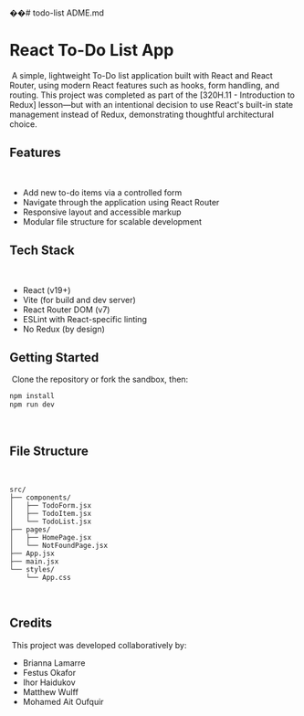 ��#   t o d o - l i s t 
 
ADME.md
 
# React To-Do List App
​
A simple, lightweight To-Do list application built with React and React Router, using modern React features such as hooks, form handling, and routing. This project was completed as part of the [320H.11 - Introduction to Redux] lesson—but with an intentional decision to use React's built-in state management instead of Redux, demonstrating thoughtful architectural choice.
​
## Features
​
- Add new to-do items via a controlled form
- Navigate through the application using React Router
- Responsive layout and accessible markup
- Modular file structure for scalable development
​
## Tech Stack
​
- React (v19+)
- Vite (for build and dev server)
- React Router DOM (v7)
- ESLint with React-specific linting
- No Redux (by design)
​
## Getting Started
​
Clone the repository or fork the sandbox, then:
​
```bash
npm install
npm run dev
```
​
## File Structure
​
```
src/
├── components/
│   ├── TodoForm.jsx
│   ├── TodoItem.jsx
│   └── TodoList.jsx
├── pages/
│   ├── HomePage.jsx
│   └── NotFoundPage.jsx
├── App.jsx
├── main.jsx
└── styles/
    └── App.css
```
​
## Credits
​
This project was developed collaboratively by:
​
- Brianna Lamarre  
- Festus Okafor  
- Ihor Haidukov  
- Matthew Wulff  
- Mohamed Ait Oufquir
